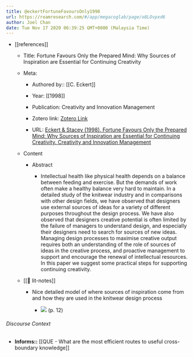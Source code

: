 ```yaml
---
title: @eckertFortuneFavoursOnly1998
url: https://roamresearch.com/#/app/megacoglab/page/o8LOvpxd6
author: Joel Chan
date: Tue Nov 17 2020 06:39:25 GMT+0800 (Malaysia Time)
---
```


- [[references]]

    - Title: Fortune Favours Only the Prepared Mind: Why Sources of Inspiration are Essential for Continuing Creativity

    - Meta:

        - Authored by:: [[C. Eckert]]

        - Year: [[1998]]

        - Publication: Creativity and Innovation Management

        - Zotero link: [Zotero Link](zotero://select/items/1_66AK2I7H)

        - URL: [Eckert & Stacey (1998). Fortune Favours Only the Prepared Mind: Why Sources of Inspiration are Essential for Continuing Creativity. Creativity and Innovation Management](undefined)

    - Content

        - Abstract

            - Intellectual health like physical health depends on a balance between feeding and exercise. But the demands of work often make a healthy balance very hard to maintain. In a detailed study of the knitwear industry and in comparisons with other design fields, we have observed that designers use external sources of ideas for a variety of different purposes throughout the design process. We have also observed that designers creative potential is often limited by the failure of managers to understand design, and especially their designers need to search for sources of new ideas. Managing design processes to maximise creative output requires both an understanding of the role of sources of ideas in the creative process, and proactive management to support and encourage the renewal of intellectual resources. In this paper we suggest some practical steps for supporting continuing creativity.

    - [[📝 lit-notes]]

        - Nice detailed model of where sources of inspiration come from and how they are used in the knitwear design process

            - ![](https://firebasestorage.googleapis.com/v0/b/firescript-577a2.appspot.com/o/imgs%2Fapp%2Fmegacoglab%2FIbm3juaRG_.png?alt=media&token=73d1ad7a-b835-4b45-b549-88be5c066ce9) (p. 12)

###### Discourse Context

- **Informs::** [[QUE - What are the most efficient routes to useful cross-boundary knowledge]]
